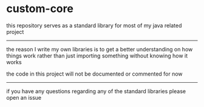 # custom-core

this repository serves as a standard library for most of my java related project
<hr>
the reason I write my own libraries is to get a better understanding on how things work rather than just importing something without knowing how it works

the code in this project will not be documented or commented for now
<hr>
if you have any questions regarding any of the standard libraries please open an issue